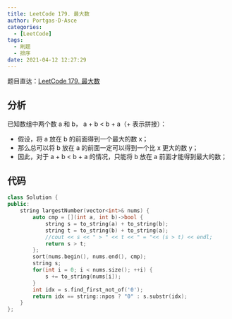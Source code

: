```yaml
---
title: LeetCode 179. 最大数
author: Portgas·D·Asce
categories:
  - [LeetCode]
tags:
  - 刷题
  - 排序
date: 2021-04-12 12:27:29
---
```


题目直达：[LeetCode 179. 最大数](https://leetcode-cn.com/problems/largest-number/)

## 分析

已知数组中两个数 a 和 b， a + b < b + a（+ 表示拼接）：
- 假设，将 a 放在 b 的前面得到一个最大的数 x；
- 那么总可以将 b 放在 a 的前面一定可以得到一个比 x 更大的数 y；
- 因此，对于 a + b < b + a 的情况，只能将 b 放在 a 前面才能得到最大的数；

## 代码

```cpp
class Solution {
public:
    string largestNumber(vector<int>& nums) {
        auto cmp = [](int a, int b)->bool {
            string s = to_string(a) + to_string(b);
            string t = to_string(b) + to_string(a);
            //cout << s << " > " << t << " = "<< (s > t) << endl;
            return s > t;
        };
        sort(nums.begin(), nums.end(), cmp);
        string s;
        for(int i = 0; i < nums.size(); ++i) {
            s += to_string(nums[i]);
        }
        int idx = s.find_first_not_of('0');
        return idx == string::npos ? "0" : s.substr(idx);
    }
};
```
